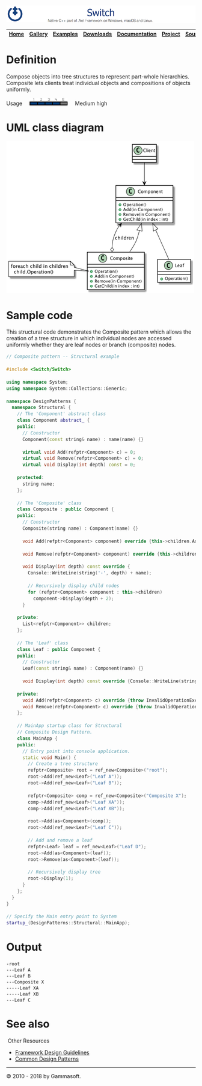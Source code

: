 ![Switch Header](Pictures/SwitchNativeC++port.png)

| [Home](Home.md) | [Gallery](Gallery.md) | [Examples](Examples.md) | [Downloads](Downloads.md) | [Documentation](Documentation.md) | [Project](https://sourceforge.net/projects/switchpro) | [Source](https://github.com/gammasoft71/switch) | [License](License.md) | [Gammasoft](https://gammasoft71.wixsite.com/gammasoft) |
|-----------------|-----------------------|-------------------------|-------------------------|-----------------------------------|-------------------------------------------------------|-------------------------------------------------|-----------------------|---------------------------------------------------------|

# Definition

Compose objects into tree structures to represent part-whole hierarchies. Composite lets clients treat individual objects and compositions of objects uniformly.

Usage     ![Usage](Pictures/Usage4.png)     Medium high

# UML class diagram

![AbstractFactory](Diagrams/UML/DesignPatterns/Composite.png)

# Sample code

This structural code demonstrates the Composite pattern which allows the creation of a tree structure in which individual nodes are accessed uniformly whether they are leaf nodes or branch (composite) nodes.

```c++
// Composite pattern -- Structural example
 
#include <Switch/Switch>
 
using namespace System;
using namespace System::Collections::Generic;
 
namespace DesignPatterns {
  namespace Structural {
    // The 'Component' abstract class
    class Component abstract_ {
    public:
      // Constructor
      Component(const string& name) : name(name) {}
      
      virtual void Add(refptr<Component> c) = 0;
      virtual void Remove(refptr<Component> c) = 0;
      virtual void Display(int depth) const = 0;
 
    protected:
      string name;
    };
    
    // The 'Composite' class
    class Composite : public Component {
    public:
      // Constructor
      Composite(string name) : Component(name) {}
      
      void Add(refptr<Component> component) override {this->children.Add(component);}
      
      void Remove(refptr<Component> component) override {this->children.Remove(component);}
      
      void Display(int depth) const override {
        Console::WriteLine(string('-', depth) + name);
        
        // Recursively display child nodes
        for (refptr<Component> component : this->children)
          component->Display(depth + 2);
      }
 
    private:
      List<refptr<Component>> children;
    };
    
    // The 'Leaf' class
    class Leaf : public Component {
    public:
      // Constructor
      Leaf(const string& name) : Component(name) {}
      
      void Display(int depth) const override {Console::WriteLine(string('-', depth) + name);}
      
    private:
      void Add(refptr<Component> c) override {throw InvalidOperationException("Cannot remove from a leaf");}
      void Remove(refptr<Component> c) override {throw InvalidOperationException("Cannot remove from a leaf");}
    };
    
    // MainApp startup class for Structural
    // Composite Design Pattern.
    class MainApp {
    public:
      // Entry point into console application.
      static void Main() {
        // Create a tree structure
        refptr<Composite> root = ref_new<Composite>("root");
        root->Add(ref_new<Leaf>("Leaf A"));
        root->Add(ref_new<Leaf>("Leaf B"));
        
        refptr<Composite> comp = ref_new<Composite>("Composite X");
        comp->Add(ref_new<Leaf>("Leaf XA"));
        comp->Add(ref_new<Leaf>("Leaf XB"));
        
        root->Add(as<Component>(comp));
        root->Add(ref_new<Leaf>("Leaf C"));
        
        // Add and remove a leaf
        refptr<Leaf> leaf = ref_new<Leaf>("Leaf D");
        root->Add(as<Component>(leaf));
        root->Remove(as<Component>(leaf));
        
        // Recursively display tree
        root->Display(1);
      }
    };
  }
}
 
// Specify the Main entry point to System
startup_(DesignPatterns::Structural::MainApp);
```

# Output

```
-root
---Leaf A
---Leaf B
---Composite X
-----Leaf XA
-----Leaf XB
---Leaf C
```

# See also
​
Other Resources

* [Framework Design Guidelines](FrameworkDesignGuidelines.md)
* [Common Design Patterns](CommonDesignPatterns.md)

______________________________________________________________________________________________

© 2010 - 2018 by Gammasoft.
